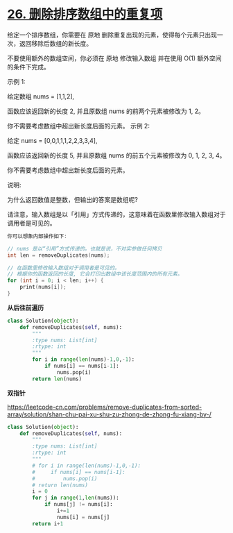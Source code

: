 # [26. 删除排序数组中的重复项](https://leetcode-cn.com/problems/remove-duplicates-from-sorted-array/)

给定一个排序数组，你需要在 原地 删除重复出现的元素，使得每个元素只出现一次，返回移除后数组的新长度。

不要使用额外的数组空间，你必须在 原地 修改输入数组 并在使用 O(1) 额外空间的条件下完成。

 

示例 1:

给定数组 nums = [1,1,2], 

函数应该返回新的长度 2, 并且原数组 nums 的前两个元素被修改为 1, 2。 

你不需要考虑数组中超出新长度后面的元素。
示例 2:

给定 nums = [0,0,1,1,1,2,2,3,3,4],

函数应该返回新的长度 5, 并且原数组 nums 的前五个元素被修改为 0, 1, 2, 3, 4。

你不需要考虑数组中超出新长度后面的元素。


说明:

为什么返回数值是整数，但输出的答案是数组呢?

请注意，输入数组是以「引用」方式传递的，这意味着在函数里修改输入数组对于调用者是可见的。

```c++
你可以想象内部操作如下:

// nums 是以“引用”方式传递的。也就是说，不对实参做任何拷贝
int len = removeDuplicates(nums);

// 在函数里修改输入数组对于调用者是可见的。
// 根据你的函数返回的长度, 它会打印出数组中该长度范围内的所有元素。
for (int i = 0; i < len; i++) {
    print(nums[i]);
}
```

**从后往前遍历**

```python
class Solution(object):
    def removeDuplicates(self, nums):
        """
        :type nums: List[int]
        :rtype: int
        """
        for i in range(len(nums)-1,0,-1):
            if nums[i] == nums[i-1]:
                nums.pop(i)
        return len(nums)
```

**双指针**

<https://leetcode-cn.com/problems/remove-duplicates-from-sorted-array/solution/shan-chu-pai-xu-shu-zu-zhong-de-zhong-fu-xiang-by-/>

```python
class Solution(object):
    def removeDuplicates(self, nums):
        """
        :type nums: List[int]
        :rtype: int
        """
        # for i in range(len(nums)-1,0,-1):
        #     if nums[i] == nums[i-1]:
        #         nums.pop(i)
        # return len(nums)
        i = 0
        for j in range(1,len(nums)):
            if nums[j] != nums[i]:
                i+=1
                nums[i] = nums[j]
        return i+1
```


